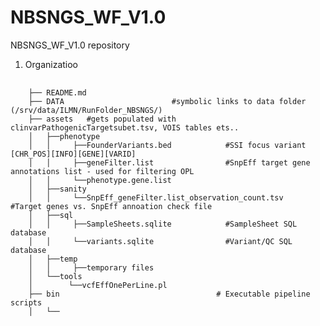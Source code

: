 # NBSNGS_WF_V1.0
NBSNGS_WF_V1.0 repository

1. Organizatioo
<pre> <code>
    ├── README.md  
    ├── DATA                        #symbolic links to data folder (/srv/data/ILMN/RunFolder_NBSNGS/)     
    ├── assets   #gets populated with  clinvarPathogenicTargetsubet.tsv, VOIS tables ets..     
    │   ├──phenotype
    │   │     ├──FounderVariants.bed            #SSI focus variant [CHR_POS][INFO][GENE][VARID]
    │   │     ├──geneFilter.list                #SnpEff target gene annotations list - used for filtering OPL 
    │   │     └──phenotype.gene.list     
    │   ├──sanity
    │   │     └──SnpEff_geneFilter.list_observation_count.tsv         #Target genes vs. SnpEff annoation check file
    │   ├──sql
    │   │     ├──SampleSheets.sqlite            #SampleSheet SQL database
    │   │     └──variants.sqlite                #Variant/QC SQL database
    │   ├──temp
    │   │     ├──temporary files      
    │   └──tools
    │        └──vcfEffOnePerLine.pl
    ├── bin                                   # Executable pipeline scripts
    │   └── <script>.R*
    ├── profiles
    │   └── profiles.config                   # Configuration profiles for compute environments
    ├── envs
    │   └── <name>/
    │       └── environment.yaml              # Conda environment definitions
    ├── main.nf                               # Main workflow 
    ├── modules/
    │   └── <module>.nf                       # Module scripts
    ├── subworkflows                          # Sub-workflows
    │   ├── collectdata.nf
    │   ├── mapping.nf
    │   ├── calling.nf
    │   └── reporting.nf
    ├── nextflow.config                       # Workflow parameters
    ├── condaEnvs                        #conda environments temporary safe-house.   
├───├
├─variants_<version>                        
│   └── <flowcell>                      
│            ├──<sampleid_flowcell>.GATK.g.vcf.gz/tbi          
│            ├──<sampleid_flowcell>.GATK.OPL.vcf  
│            ├──<sampleid_flowcell>.lofreqDefault.vcf.gz  
│            └──<sampleid_flowcell>.lofreqRaw.vcf.gz
├─ QC_<version>
│   └── <flowcell>                      
│           ├── *multiqc_report.html
│           └──<sampleid_flowcell>      
│                 ├──<sampleid_flowcell>.ancestryPrediction.txt
│                 ├──<sampleid_flowcell>.cov.gz
│                 ├──<sampleid_flowcell>.mtDNAhg_classified.txt
│                 ├──duplication_metrics
│                 │        └──<sampleid_flowcell>.txt
│                 └──fastq
│                      └──<sampleid_flowcell>_fastqc.zip/html
├─REPORT_<version>                       #Reports
│   └── `<flowcell>`
│          └── .report.html
├─log_<version>                        #WF-reports.html and  mapping -, haplotypecaller & Lofreq logs.
     ├──<flowcell>
            ├──haplotypecaller
            ├──lofreq
            └──mapping
         <code> <pre>
